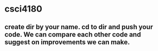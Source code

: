 # csci4180

## create dir by your name. cd to dir and push your code. We can compare each other code and suggest on improvements we can make. 